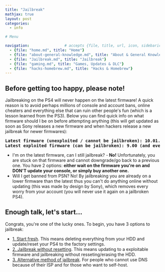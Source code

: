 ```yaml
---
title: "Jailbreak"
mathjax: true
layout: post
categories:
  - info

# Menu

navigation:                # accepts {file, title, url, icon, sidebaricon}
  - {file: "home.md", title: "Home"}
  - {file: "about-general-knowledge.md", title: "About & General Knowledge"}
  - {file: "Jailbreak.md", title: "Jailbreak"}
  - {file: "gaming.md", title: "Games, Updates & DLC"}
  - {file: "hacks-homebrew.md", title: "Hacks & Homebrew"}
---
```


## Before getting too happy, please note!

Jailbreaking on the PS4 will never happen on the latest firmware! A quick reason is to avoid perhaps millions of console and account bans, online cheaters and everything else that can ruin other people&#39;s fun (which is a lesson learned from the PS3). Below you can find quick info on what firmware should I be on before attempting anything (this will get updated as soon as Sony releases a new firmware and when hackers release a new jailbreak for newer firmwares):

<pre>
<strong>Latest firmware (unexploited / cannot be jailbroken): 10.01.</strong>
<strong>Latest exploited firmware (can be jailbroken): 9.00 (and everything lower).</strong>
</pre>

<ul>
	<li>I'm on the latest firmware, can I still jailbreak? -<strong> No!</strong> Unfortunately, you are stuck on that firmware and cannot downgrade/go back to a previous one. You have 2 options: <strong>either wait on the firmware you're on and DON'T update your console, or simply buy another one.</strong></li>
	<li>Will I get banned from PSN? No! By jailbreaking you are already on a lower firmware than the latest thus you can't do anything online without updating (this was made by design by Sony), which removes every worry from your account (you will never use it again on a jailbroken PS4).</li>
</ul>

## Enough talk, let's start...

Congrats, you&#39;re one of the lucky ones. To begin, you have 3 options to jailbreak:

  * [1. Start fresh](fresh-start-jailbreak.md). This means deleting everything from your HDD and update/reset your PS4 to the factory settings.
  * [2. Jailbreak without resetting](no-reset-jailbreak.md). This means updating to a exploitable firmware and jailbreaking without resseting/erasing the HDD.
  * [3. Alternative method of jailbreak](alternative-jailbreak.md). For people who cannot use DNS because of their ISP and for those who want to self-host.
